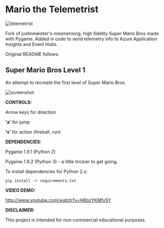 Mario the Telemetrist
=====================

![telemetrist](https://raw.github.com/snobu/Mario-the-Telemetrist/master/telemetrist.png)

Fork of justinmeister's mesmerising, high fidelity Super Mario Bros made with Pygame.
Added in code to send telemetry info to Azure Application Insights and Event Hubs.

Original README follows:

Super Mario Bros Level 1
------------------------
An attempt to recreate the first level of Super Mario Bros.

![screenshot](https://raw.github.com/justinmeister/Mario-Level-1/master/screenshot.png)

**CONTROLS:** 

Arrow keys for direction

**'a'** for jump

**'s'** for action (fireball, run)


**DEPENDENCIES:**

Pygame 1.9.1 (Python 2)

Pygame 1.9.2 (Python 3) - a little trickier to get going.

To install dependencies for Python 2.x:

	pip install -r requirements.txt

**VIDEO DEMO:**

http://www.youtube.com/watch?v=HBbzYKMfx5Y
   
**DISCLAIMER:**

This project is intended for non-commercial educational purposes.
